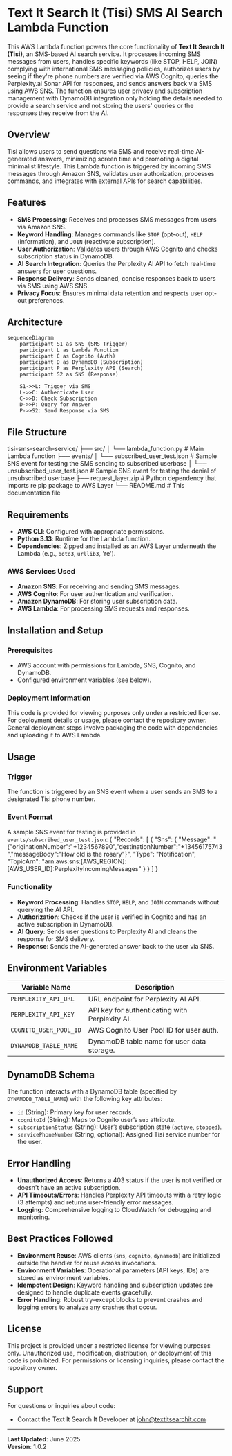 # Text It Search It (Tisi) SMS AI Search Lambda Function
This AWS Lambda function powers the core functionality of **Text It Search It (Tisi)**, an SMS-based AI search service. It processes incoming SMS messages from users, handles specific keywords (like STOP, HELP, JOIN) complying with international SMS messaging poliicies, authorizes users by seeing if they're phone numbers are verified via AWS Cognito, queries the Perplexity.ai Sonar API for responses, and sends answers back via SMS using AWS SNS. The function ensures user privacy and subscription management with DynamoDB integration only holding the details needed to provide a search service and not storing the users' queries or the responses they receive from the AI.

## Overview
Tisi allows users to send questions via SMS and receive real-time AI-generated answers, minimizing screen time and promoting a digital minimalist lifestyle. This Lambda function is triggered by incoming SMS messages through Amazon SNS, validates user authorization, processes commands, and integrates with external APIs for search capabilities.

## Features
- **SMS Processing**: Receives and processes SMS messages from users via Amazon SNS.
- **Keyword Handling**: Manages commands like `STOP` (opt-out), `HELP` (information), and `JOIN` (reactivate subscription).
- **User Authorization**: Validates users through AWS Cognito and checks subscription status in DynamoDB.
- **AI Search Integration**: Queries the Perplexity AI API to fetch real-time answers for user questions.
- **Response Delivery**: Sends cleaned, concise responses back to users via SMS using AWS SNS.
- **Privacy Focus**: Ensures minimal data retention and respects user opt-out preferences.

## Architecture
```mermaid
sequenceDiagram
    participant S1 as SNS (SMS Trigger)
    participant L as Lambda Function
    participant C as Cognito (Auth)
    participant D as DynamoDB (Subscription)
    participant P as Perplexity API (Search)
    participant S2 as SNS (Response)
    
    S1->>L: Trigger via SMS
    L->>C: Authenticate User
    C->>D: Check Subscription
    D->>P: Query for Answer
    P->>S2: Send Response via SMS
```
## File Structure

tisi-sms-search-service/
├── src/
│ └── lambda_function.py # Main Lambda function 
├── events/
│ └── subscribed_user_test.json # Sample SNS event for testing the SMS sending to subscribed userbase
│ └── unsubscribed_user_test.json # Sample SNS event for testing the denial of unsubscribed userbase
├── request_layer.zip # Python dependency that imports re pip package to AWS Layer
└── README.md # This documentation file

## Requirements

- **AWS CLI**: Configured with appropriate permissions.
- **Python 3.13**: Runtime for the Lambda function.
- **Dependencies**: Zipped and installed as an AWS Layer underneath the Lambda (e.g., `boto3`, `urllib3`, 're').

### AWS Services Used
- **Amazon SNS**: For receiving and sending SMS messages.
- **AWS Cognito**: For user authentication and verification.
- **Amazon DynamoDB**: For storing user subscription data.
- **AWS Lambda**: For processing SMS requests and responses.

## Installation and Setup
### Prerequisites
- AWS account with permissions for Lambda, SNS, Cognito, and DynamoDB.
- Configured environment variables (see below).

### Deployment Information
This code is provided for viewing purposes only under a restricted license. For deployment details or usage, please contact the repository owner. General deployment steps involve packaging the code with dependencies and uploading it to AWS Lambda.

## Usage

### Trigger
The function is triggered by an SNS event when a user sends an SMS to a designated Tisi phone number.

### Event Format
A sample SNS event for testing is provided in `events/subscribed_user_test.json`:
{
  "Records": [
    {
      "Sns": {
        "Message": "{\"originationNumber\":\"+1234567890\",\"destinationNumber\":\"+13456175743\",\"messageBody\":\"How old is the rosary\"}",
        "Type": "Notification",
        "TopicArn": "arn:aws:sns:[AWS_REGION]:[AWS_USER_ID]:PerplexityIncomingMessages"
      }
    }
  ]
}

### Functionality
- **Keyword Processing**: Handles `STOP`, `HELP`, and `JOIN` commands without querying the AI API.
- **Authorization**: Checks if the user is verified in Cognito and has an active subscription in DynamoDB.
- **AI Query**: Sends user questions to Perplexity AI and cleans the response for SMS delivery.
- **Response**: Sends the AI-generated answer back to the user via SNS.

## Environment Variables
| Variable Name             | Description                                      |
|---------------------------|--------------------------------------------------|
| `PERPLEXITY_API_URL`      | URL endpoint for Perplexity AI API.             |
| `PERPLEXITY_API_KEY`      | API key for authenticating with Perplexity AI.  |
| `COGNITO_USER_POOL_ID`    | AWS Cognito User Pool ID for user auth.         |
| `DYNAMODB_TABLE_NAME`     | DynamoDB table name for user data storage.      |

## DynamoDB Schema
The function interacts with a DynamoDB table (specified by `DYNAMODB_TABLE_NAME`) with the following key attributes:
- `id` (String): Primary key for user records.
- `cognitoId` (String): Maps to Cognito user’s `sub` attribute.
- `subscriptionStatus` (String): User’s subscription state (`active`, `stopped`).
- `servicePhoneNumber` (String, optional): Assigned Tisi service number for the user.

## Error Handling
- **Unauthorized Access**: Returns a 403 status if the user is not verified or doesn't have an active subscription.
- **API Timeouts/Errors**: Handles Perplexity API timeouts with a retry logic (3 attempts) and returns user-friendly error messages.
- **Logging**: Comprehensive logging to CloudWatch for debugging and monitoring.

## Best Practices Followed
- **Environment Reuse**: AWS clients (`sns`, `cognito`, `dynamodb`) are initialized outside the handler for reuse across invocations.
- **Environment Variables**: Operational parameters (API keys, IDs) are stored as environment variables.
- **Idempotent Design**: Keyword handling and subscription updates are designed to handle duplicate events gracefully.
- **Error Handling**: Robust try-except blocks to prevent crashes and logging errors to analyze any crashes that occur.

## License
This project is provided under a restricted license for viewing purposes only. Unauthorized use, modification, distribution, or deployment of this code is prohibited. For permissions or licensing inquiries, please contact the repository owner.

## Support
For questions or inquiries about code:
- Contact the Text It Search It Developer at john@textitsearchit.com
---
**Last Updated**: June 2025  
**Version**: 1.0.2  
